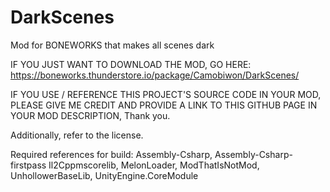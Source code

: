 # DarkScenes
Mod for BONEWORKS that makes all scenes dark

IF YOU JUST WANT TO DOWNLOAD THE MOD, GO HERE: https://boneworks.thunderstore.io/package/Camobiwon/DarkScenes/

IF YOU USE / REFERENCE THIS PROJECT'S SOURCE CODE IN YOUR MOD, PLEASE GIVE ME CREDIT AND PROVIDE A LINK TO THIS GITHUB PAGE IN YOUR MOD DESCRIPTION, Thank you.

Additionally, refer to the license.

Required references for build: Assembly-Csharp, Assembly-Csharp-firstpass Il2Cppmscorelib, MelonLoader, ModThatIsNotMod, UnhollowerBaseLib, UnityEngine.CoreModule
